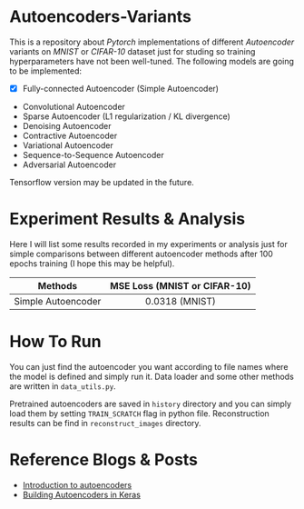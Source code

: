 # Autoencoders-Variants

This is a repository about *Pytorch* implementations of different *Autoencoder* variants on *MNIST* or *CIFAR-10* dataset just for studing so training hyperparameters have not been well-tuned. The following models are going to be implemented:

- [x] Fully-connected Autoencoder (Simple Autoencoder)
- Convolutional Autoencoder
- Sparse Autoencoder (L1 regularization / KL divergence)
- Denoising Autoencoder
- Contractive Autoencoder
- Variational Autoencoder
- Sequence-to-Sequence Autoencoder
- Adversarial Autoencoder

Tensorflow version may be updated in the future.

# Experiment Results & Analysis

Here I will list some results recorded in my experiments or analysis just for simple comparisons between different autoencoder methods after 100 epochs training (I hope this may be helpful).

| Methods | MSE Loss (MNIST or CIFAR-10) |
| :------: | :------: |
| Simple Autoencoder | 0.0318 (MNIST) |

# How To Run

You can just find the autoencoder you want according to file names where the model is defined and simply run it. Data loader and some other methods are 
written in `data_utils.py`.    

Pretrained autoencoders are saved in `history` directory and you can simply load them by setting `TRAIN_SCRATCH` flag in python file. Reconstruction results can be find in `reconstruct_images` directory.

# Reference Blogs & Posts

- [Introduction to autoencoders](https://www.jeremyjordan.me/autoencoders/])
- [Building Autoencoders in Keras](https://blog.keras.io/building-autoencoders-in-keras.html)